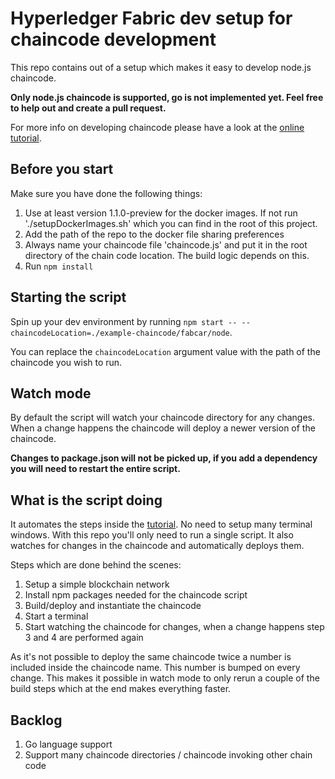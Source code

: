 # Hyperledger Fabric dev setup for chaincode development

This repo contains out of a setup which makes it easy to develop node.js chaincode.

**Only node.js chaincode is supported, go is not implemented yet. Feel free to help out and create a pull request.**

For more info on developing chaincode please have a look at the [online tutorial](http://hyperledger-fabric.readthedocs.io/en/v1.1.0-preview/chaincode4ade.html).

## Before you start

Make sure you have done the following things:

1. Use at least version 1.1.0-preview for the docker images. If not run './setupDockerImages.sh' which you can find in the root of this project.
2. Add the path of the repo to the docker file sharing preferences
3. Always name your chaincode file 'chaincode.js' and put it in the root directory of the chain code location. The build logic depends on this.
4. Run `npm install`

## Starting the script

Spin up your dev environment by running `npm start -- --chaincodeLocation=./example-chaincode/fabcar/node`.

You can replace the `chaincodeLocation` argument value with the path of the chaincode you wish to run.

## Watch mode

By default the script will watch your chaincode directory for any changes. When a change happens the chaincode will deploy a newer version of the chaincode.

**Changes to package.json will not be picked up, if you add a dependency you will need to restart the entire script.**

## What is the script doing

It automates the steps inside the [tutorial](http://hyperledger-fabric.readthedocs.io/en/v1.1.0-preview/chaincode4ade.html). No need to setup many terminal windows. With this repo you'll only need to run a single script. It also watches for changes in the chaincode and automatically deploys them.

Steps which are done behind the scenes:

1. Setup a simple blockchain network
2. Install npm packages needed for the chaincode script
3. Build/deploy and instantiate the chaincode
4. Start a terminal
5. Start watching the chaincode for changes, when a change happens step 3 and 4 are performed again

As it's not possible to deploy the same chaincode twice a number is included inside the chaincode name. This number is bumped on every change. This makes it possible in watch mode to only rerun a couple of the build steps which at the end makes everything faster.

## Backlog

1. Go language support
2. Support many chaincode directories / chaincode invoking other chain code
